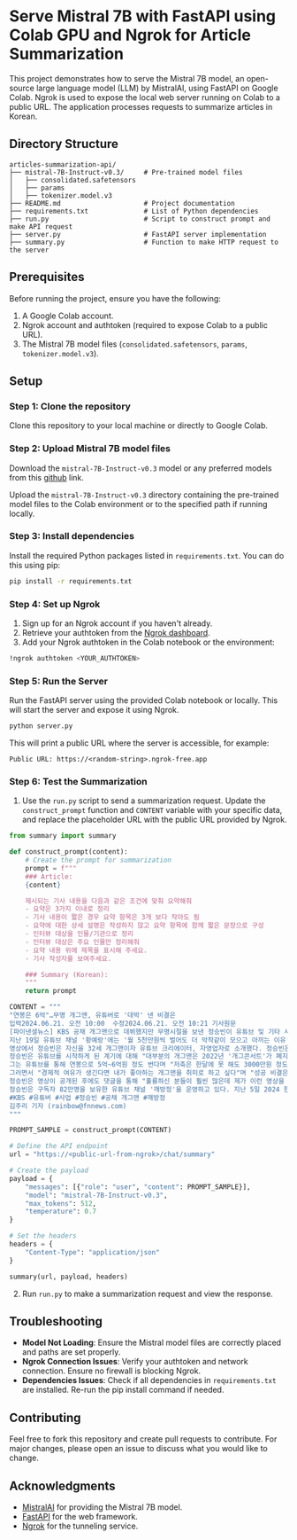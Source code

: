 # Serve Mistral 7B with FastAPI using Colab GPU and Ngrok for Article Summarization

This project demonstrates how to serve the Mistral 7B model, an open-source large language model (LLM) by MistralAI, using FastAPI on Google Colab. Ngrok is used to expose the local web server running on Colab to a public URL. The application processes requests to summarize articles in Korean.

## Directory Structure

```plaintext
articles-summarization-api/
├── mistral-7B-Instruct-v0.3/     # Pre-trained model files
│   ├── consolidated.safetensors
│   ├── params
│   ├── tokenizer.model.v3
├── README.md                     # Project documentation
├── requirements.txt              # List of Python dependencies
├── run.py                        # Script to construct prompt and make API request
├── server.py                     # FastAPI server implementation
├── summary.py                    # Function to make HTTP request to the server
```

## Prerequisites

Before running the project, ensure you have the following:

1. A Google Colab account.
2. Ngrok account and authtoken (required to expose Colab to a public URL).
3. The Mistral 7B model files (`consolidated.safetensors`, `params`, `tokenizer.model.v3`).

## Setup

### Step 1: Clone the repository

Clone this repository to your local machine or directly to Google Colab.

### Step 2: Upload Mistral 7B model files

Download the `mistral-7B-Instruct-v0.3` model or any preferred models from this [github](https://github.com/mistralai/mistral-inference?tab=readme-ov-file#model-download "github") link.

Upload the `mistral-7B-Instruct-v0.3` directory containing the pre-trained model files to the Colab environment or to the specified path if running locally.

### Step 3: Install dependencies

Install the required Python packages listed in `requirements.txt`. You can do this using pip:

```bash
pip install -r requirements.txt
```

### Step 4: Set up Ngrok

1. Sign up for an Ngrok account if you haven't already.
2. Retrieve your authtoken from the [Ngrok dashboard](https://dashboard.ngrok.com/get-started/your-authtoken "Ngrok dashboard").
3. Add your Ngrok authtoken in the Colab notebook or the environment:

```bash
!ngrok authtoken <YOUR_AUTHTOKEN>
```

### Step 5: Run the Server

Run the FastAPI server using the provided Colab notebook or locally. This will start the server and expose it using Ngrok.

```bash
python server.py
```

This will print a public URL where the server is accessible, for example:

```plaintext
Public URL: https://<random-string>.ngrok-free.app
```

### Step 6: Test the Summarization

1. Use the `run.py` script to send a summarization request. Update the `construct_prompt` function and `CONTENT` variable with your specific data, and replace the placeholder URL with the public URL provided by Ngrok.

```python
from summary import summary

def construct_prompt(content):
    # Create the prompt for summarization
    prompt = f"""
    ### Article:
    {content}

    제시되는 기사 내용을 다음과 같은 조건에 맞춰 요약해줘
    - 요약은 3가지 이내로 정리
    - 기사 내용이 짧은 경우 요약 항목은 3개 보다 작아도 됨
    - 요약에 대한 상세 설명은 작성하지 않고 요약 항목에 함께 짧은 문장으로 구성
    - 인터뷰 대상을 인물/기관으로 정리
    - 인터뷰 대상은 주요 인물만 정리해줘
    - 요약 내용 위에 제목을 표시해 주세요.
    - 기사 작성자를 보여주세요.

    ### Summary (Korean):
    """
    return prompt

CONTENT = """
"연봉은 6억"…무명 개그맨, 유튜버로 '대박' 낸 비결은
입력2024.06.21. 오전 10:00  수정2024.06.21. 오전 10:21 기사원문
[파이낸셜뉴스] KBS 공채 개그맨으로 데뷔했지만 무명시절을 보낸 정승빈이 유튜브 및 기타 사업으로 연봉이 5억~6억원에 달한다고 근황을 전했다.
지난 19일 유튜브 채널 '황예랑'에는 '월 5천만원씩 벌어도 더 악착같이 모으고 아끼는 이유'라는 제목의 영상이 게재됐다.
영상에서 정승빈은 자신을 32세 개그맨이자 유튜브 크리에이터, 자영업자로 소개했다. 정승빈은 구독자 82만명을 보유한 유튜브 채널 '깨방정'을 운영 중이다.
정승빈은 유튜브를 시작하게 된 계기에 대해 "대부분의 개그맨은 2022년 '개그콘서트'가 폐지된 이후 유튜브를 시작했다. 나는 그 이전인 2018년 다른 무명 개그맨 친구를 따라서 유튜브를 하게 됐다"고 말했다.
그는 유튜브를 통해 연봉으로 5억~6억원 정도 번다며 "저축은 한달에 못 해도 3000만원 정도는 한다. 생활비 300만~400만원 정도 빼고 무조건 저축한다"고 밝혔다. 생활비를 주로 지출하는 영역은 배달 음식과 운동이라고 부연했다
그러면서 "경제적 여유가 생긴다면 내가 좋아하는 개그맨을 취미로 하고 싶다"며 "성공 비결은 항상 위기의식을 갖는 것"이라고 덧붙였다.
정승빈은 영상이 공개된 후에도 댓글을 통해 "훌륭하신 분들이 훨씬 많은데 제가 이런 영상을 찍어도 되나 많이 민망하긴 하다. 다들 많이 버시고 돈도 지키시고 건강도 지키시길 바란다"고 겸손한 모습을 보였다.
정승빈은 구독자 82만명을 보유한 유튜브 채널 '깨방정'을 운영하고 있다. 지난 5일 2024 한류 인플루언서 대상 어워즈에서 크리에이터 대상을 받았다. 2020년엔 유튜브 코리아 올해의 핫 채널 코미디 부문 탑(Top)2에 올랐다.
#KBS #유튜버 #사업 #정승빈 #공채 개그맨 #깨방정
김주리 기자 (rainbow@fnnews.com)
"""

PROMPT_SAMPLE = construct_prompt(CONTENT)

# Define the API endpoint
url = "https://<public-url-from-ngrok>/chat/summary"

# Create the payload
payload = {
    "messages": [{"role": "user", "content": PROMPT_SAMPLE}],
    "model": "mistral-7B-Instruct-v0.3",
    "max_tokens": 512,
    "temperature": 0.7
}

# Set the headers
headers = {
    "Content-Type": "application/json"
}

summary(url, payload, headers)
```

2. Run `run.py` to make a summarization request and view the response.

## Troubleshooting

- **Model Not Loading**: Ensure the Mistral model files are correctly placed and paths are set properly.
- **Ngrok Connection Issues**: Verify your authtoken and network connection. Ensure no firewall is blocking Ngrok.
- **Dependencies Issues**: Check if all dependencies in `requirements.txt` are installed. Re-run the pip install command if needed.

## Contributing

Feel free to fork this repository and create pull requests to contribute. For major changes, please open an issue to discuss what you would like to change.

## Acknowledgments

- [MistralAI](https://github.com/mistralai/mistral-inference?tab=readme-ov-file#model-download) for providing the Mistral 7B model.
- [FastAPI](https://fastapi.tiangolo.com/) for the web framework.
- [Ngrok](https://ngrok.com/) for the tunneling service.
